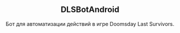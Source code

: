 <h2 align="center"><b>DLSBotAndroid</b></h2>
<p align="center">
  Бот для автоматизации действий в игре Doomsday Last Survivors.
<p><br>
